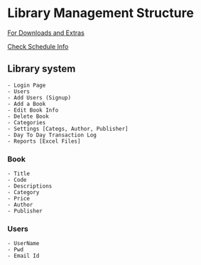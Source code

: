 # Library Management Structure

[For Downloads and Extras](https://github.com/Midnight1938/Library-Management/blob/master/DownloadLinks.md)

[Check Schedule Info](https://github.com/Midnight1938/Library-Management/blob/master/Schedule.md)

## Library system

    - Login Page
    - Users
    - Add Users (Signup)
    - Add a Book
    - Edit Book Info
    - Delete Book 
    - Categories
    - Settings [Categs, Author, Publisher]
    - Day To Day Transaction Log
    - Reports [Excel Files]

### Book

    - Title
    - Code
    - Descriptions
    - Category
    - Price
    - Author
    - Publisher

### Users

    - UserName
    - Pwd
    - Email Id
